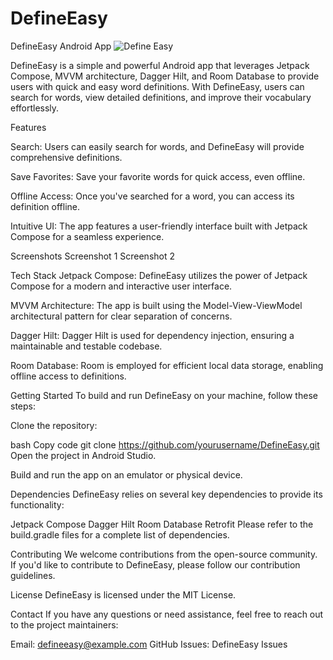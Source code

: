 # DefineEasy
DefineEasy Android App
![Define Easy](https://github.com/rudradave1/DefineEasy/assets/35660907/ffc8e210-8e07-44c0-bb65-c33495f86aee)

DefineEasy is a simple and powerful Android app that leverages Jetpack Compose, MVVM architecture, Dagger Hilt, and Room Database to provide users with quick and easy word definitions. With DefineEasy, users can search for words, view detailed definitions, and improve their vocabulary effortlessly.

Features

Search: Users can easily search for words, and DefineEasy will provide comprehensive definitions.

Save Favorites: Save your favorite words for quick access, even offline.

Offline Access: Once you've searched for a word, you can access its definition offline.

Intuitive UI: The app features a user-friendly interface built with Jetpack Compose for a seamless experience.

Screenshots
Screenshot 1
Screenshot 2

Tech Stack
Jetpack Compose: DefineEasy utilizes the power of Jetpack Compose for a modern and interactive user interface.

MVVM Architecture: The app is built using the Model-View-ViewModel architectural pattern for clear separation of concerns.

Dagger Hilt: Dagger Hilt is used for dependency injection, ensuring a maintainable and testable codebase.

Room Database: Room is employed for efficient local data storage, enabling offline access to definitions.

Getting Started
To build and run DefineEasy on your machine, follow these steps:

Clone the repository:

bash
Copy code
git clone https://github.com/yourusername/DefineEasy.git
Open the project in Android Studio.

Build and run the app on an emulator or physical device.

Dependencies
DefineEasy relies on several key dependencies to provide its functionality:

Jetpack Compose
Dagger Hilt
Room Database
Retrofit
Please refer to the build.gradle files for a complete list of dependencies.

Contributing
We welcome contributions from the open-source community. If you'd like to contribute to DefineEasy, please follow our contribution guidelines.

License
DefineEasy is licensed under the MIT License.

Contact
If you have any questions or need assistance, feel free to reach out to the project maintainers:

Email: defineeasy@example.com
GitHub Issues: DefineEasy Issues

